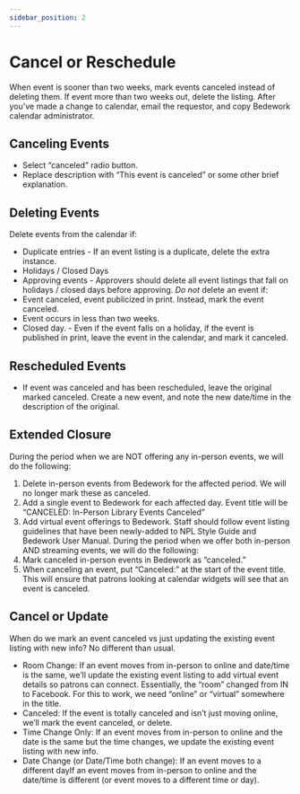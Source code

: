 ```yaml
---
sidebar_position: 2
---
```


# Cancel or Reschedule

When event is sooner than two weeks, mark events canceled instead of deleting them. If event more than two weeks out, delete the listing. After you've made a change to calendar, email the requestor, and copy Bedework calendar administrator.

## Canceling Events
-	Select “canceled” radio button.
-	Replace description with “This event is canceled” or some other brief explanation.

## Deleting Events
Delete events from the calendar if:
-	Duplicate entries - If an event listing is a duplicate, delete the extra instance.
-	Holidays / Closed Days
-	Approving events - Approvers should delete all event listings that fall on holidays / closed days before approving.
_Do not_ delete an event if:
-	Event canceled, event publicized in print. Instead, mark the event canceled.
-   Event occurs in less than two weeks.
-	Closed day. - Even if the event falls on a holiday, if the event is published in print, leave the event in the calendar, and mark it canceled.

## Rescheduled Events
-	If event was canceled and has been rescheduled, leave the original marked canceled. Create a new event, and note the new date/time in the description of the original.

## Extended Closure
During the period when we are NOT offering any in-person events, we will do the following:
1.	Delete in-person events from Bedework for the affected period. We will no longer mark these as canceled.
1.	Add a single event to Bedework for each affected day. Event title will be “CANCELED: In-Person Library Events Canceled”
1.	Add virtual event offerings to Bedework. Staff should follow event listing guidelines that have been newly-added to NPL Style Guide and Bedework User Manual.
During the period when we offer both in-person AND streaming events, we will do the following:
1.	Mark canceled in-person events in Bedework as “canceled.”
1.	When canceling an event, put “Canceled:” at the start of the event title. This will ensure that patrons looking at calendar widgets will see that an event is canceled.

## Cancel or Update

When do we mark an event canceled vs just updating the existing event listing with new info? No different than usual.

- Room Change: If an event moves from in-person to online and date/time is the same, we’ll update the existing event listing to add virtual event details so patrons can connect. Essentially, the “room” changed from IN to Facebook. For this to work, we need “online” or “virtual” somewhere in the title.
- Canceled: If the event is totally canceled and isn’t just moving online, we’ll mark the event canceled, or delete.
- Time Change Only: If an event moves from in-person to online and the date is the same but the time changes, we update the existing event listing with new info.
- Date Change (or Date/Time both change): If an event moves to a different dayIf an event moves from in-person to online and the date/time is different (or event moves to a different time or day).
